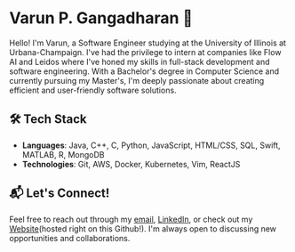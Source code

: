 # Varun P. Gangadharan :wave:

Hello! I'm Varun, a Software Engineer studying at the University of Illinois at Urbana-Champaign. I've had the privilege to intern at companies like Flow AI and Leidos where I've honed my skills in full-stack development and software engineering. With a Bachelor's degree in Computer Science and currently pursuing my Master's, I'm deeply passionate about creating efficient and user-friendly software solutions.

## 🛠 **Tech Stack**
- **Languages**: Java, C++, C, Python, JavaScript, HTML/CSS, SQL, Swift, MATLAB, R, MongoDB
- **Technologies**: Git, AWS, Docker, Kubernetes, Vim, ReactJS


## 📬 **Let's Connect!**
Feel free to reach out through my [email](mailto:varun.gangadharan.63@gmail.com), [LinkedIn](https://www.linkedin.com/in/varung63/), or check out my [Website](https://varungangadharan.com/)(hosted right on this Github!). I'm always open to discussing new opportunities and collaborations.

